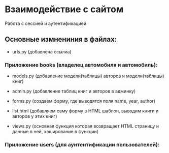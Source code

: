 
# Взаимодействие с сайтом
Работа с сессией и аутентификацией
## Основные измнениния в файлах:
* urls.py (добавлена ссылка)
### Приложение books (владелец автомобиля и автомобиль):
* models.py (добавление модели(таблицы) авторов и модели(таблицы) книг)

* admin.py (добавление таблиц книг и авторов в админку)

* forms.py (создаем форму, где  выводятся поля name, year, author)

* list.html (добавляем саму форму в HTML шаблон, выводим книги и авторов у этих книг)
 
* views.py (основная функция которая возвращает HTML страницу и данные в ней, хэширование в функции)

### Приложение users (для аунтентификации пользователей):



